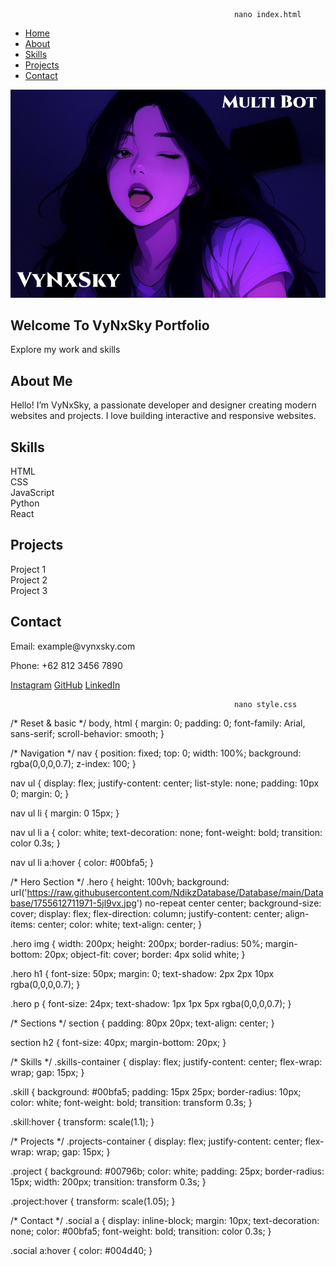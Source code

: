                                                       nano index.html
<!DOCTYPE html>
<html lang="id">
<head>
<meta charset="UTF-8">
<meta name="viewport" content="width=device-width, initial-scale=1.0">
<title>VyNxSky Portfolio</title>
<link rel="stylesheet" href="style.css">
</head>
<body>

<!-- Navigation -->
<nav>
  <ul>
    <li><a href="#home">Home</a></li>
    <li><a href="#about">About</a></li>
    <li><a href="#skills">Skills</a></li>
    <li><a href="#projects">Projects</a></li>
    <li><a href="#contact">Contact</a></li>
  </ul>
</nav>

<!-- Hero Section -->
<section id="home" class="hero">
  <img src="https://raw.githubusercontent.com/NdikzDatabase/Database/main/Database/1755612684556-1lmqsu.jpg" alt="Avatar">
  <h1>Welcome To VyNxSky Portfolio</h1>
  <p>Explore my work and skills</p>
</section>

<!-- About Section -->
<section id="about">
  <h2>About Me</h2>
  <p>Hello! I’m VyNxSky, a passionate developer and designer creating modern websites and projects. I love building interactive and responsive websites.</p>
</section>

<!-- Skills Section -->
<section id="skills">
  <h2>Skills</h2>
  <div class="skills-container">
    <div class="skill">HTML</div>
    <div class="skill">CSS</div>
    <div class="skill">JavaScript</div>
    <div class="skill">Python</div>
    <div class="skill">React</div>
  </div>
</section>

<!-- Projects Section -->
<section id="projects">
  <h2>Projects</h2>
  <div class="projects-container">
    <div class="project">Project 1</div>
    <div class="project">Project 2</div>
    <div class="project">Project 3</div>
  </div>
</section>

<!-- Contact Section -->
<section id="contact">
  <h2>Contact</h2>
  <p>Email: example@vynxsky.com</p>
  <p>Phone: +62 812 3456 7890</p>
  <div class="social">
    <a href="#">Instagram</a>
    <a href="#">GitHub</a>
    <a href="#">LinkedIn</a>
  </div>
</section>

</body>
</html>

                                                      nano style.css
/* Reset & basic */
body, html {
    margin: 0;
    padding: 0;
    font-family: Arial, sans-serif;
    scroll-behavior: smooth;
}

/* Navigation */
nav {
    position: fixed;
    top: 0;
    width: 100%;
    background: rgba(0,0,0,0.7);
    z-index: 100;
}

nav ul {
    display: flex;
    justify-content: center;
    list-style: none;
    padding: 10px 0;
    margin: 0;
}

nav ul li {
    margin: 0 15px;
}

nav ul li a {
    color: white;
    text-decoration: none;
    font-weight: bold;
    transition: color 0.3s;
}

nav ul li a:hover {
    color: #00bfa5;
}

/* Hero Section */
.hero {
    height: 100vh;
    background: url('https://raw.githubusercontent.com/NdikzDatabase/Database/main/Database/1755612711971-5jl9vx.jpg') no-repeat center center;
    background-size: cover;
    display: flex;
    flex-direction: column;
    justify-content: center;
    align-items: center;
    color: white;
    text-align: center;
}

.hero img {
    width: 200px;
    height: 200px;
    border-radius: 50%;
    margin-bottom: 20px;
    object-fit: cover;
    border: 4px solid white;
}

.hero h1 {
    font-size: 50px;
    margin: 0;
    text-shadow: 2px 2px 10px rgba(0,0,0,0.7);
}

.hero p {
    font-size: 24px;
    text-shadow: 1px 1px 5px rgba(0,0,0,0.7);
}

/* Sections */
section {
    padding: 80px 20px;
    text-align: center;
}

section h2 {
    font-size: 40px;
    margin-bottom: 20px;
}

/* Skills */
.skills-container {
    display: flex;
    justify-content: center;
    flex-wrap: wrap;
    gap: 15px;
}

.skill {
    background: #00bfa5;
    padding: 15px 25px;
    border-radius: 10px;
    color: white;
    font-weight: bold;
    transition: transform 0.3s;
}

.skill:hover {
    transform: scale(1.1);
}

/* Projects */
.projects-container {
    display: flex;
    justify-content: center;
    flex-wrap: wrap;
    gap: 15px;
}

.project {
    background: #00796b;
    color: white;
    padding: 25px;
    border-radius: 15px;
    width: 200px;
    transition: transform 0.3s;
}

.project:hover {
    transform: scale(1.05);
}

/* Contact */
.social a {
    display: inline-block;
    margin: 10px;
    text-decoration: none;
    color: #00bfa5;
    font-weight: bold;
    transition: color 0.3s;
}

.social a:hover {
    color: #004d40;
}
